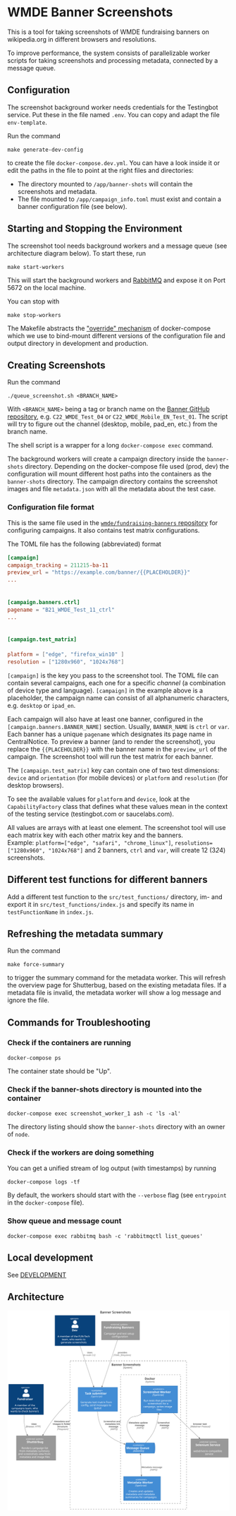 # WMDE Banner Screenshots

This is a tool for taking screenshots of WMDE fundraising banners on wikipedia.org in different browsers and resolutions.

To improve performance, the system consists of parallelizable worker scripts for taking screenshots and processing metadata, connected by a message queue.

## Configuration
The screenshot background worker needs credentials for the Testingbot service. Put these in the file named `.env`.
You can copy and adapt the file `env-template`.

Run the command

	make generate-dev-config

to create the file `docker-compose.dev.yml`. You can have a look inside it
or edit the paths in the file to point at the right files and directories:

- The directory mounted to `/app/banner-shots` will contain the screenshots and metadata.
- The file mounted to `/app/campaign_info.toml` must exist and contain a banner
	configuration file (see below).


## Starting and Stopping the Environment

The screenshot tool needs background workers and a message queue (see architecture diagram below). To start these, run

	make start-workers

This will start the background workers and [RabbitMQ](https://www.rabbitmq.com/) and expose it on Port 5672 on the 
local machine.

You can stop with

	make stop-workers

The Makefile abstracts the ["override"
mechanism](https://docs.docker.com/compose/extends/#multiple-compose-files)
of docker-compose which we use to bind-mount different versions of the
configuration file and output directory in development and production.

## Creating Screenshots

Run the command

```shell
./queue_screenshot.sh <BRANCH_NAME>
```

With `<BRANCH_NAME>` being a tag or branch name on the [Banner GitHub
repository](https://github.com/wmde/fundraising-banners), e.g.
`C22_WMDE_Test_04` or `C22_WMDE_Mobile_EN_Test_01`. The script will try to
figure out the channel (desktop, mobile, pad_en, etc.) from the branch
name.

The shell script is a wrapper for a long `docker-compose exec` command.

The background workers will create a campaign directory inside the
`banner-shots` directory. Depending on the docker-compose file used (prod,
dev) the configuration will mount different host paths into the containers
as the `banner-shots` directory. The campaign directory contains the
screenshot images and file `metadata.json` with all the metadata about the
test case.

### Configuration file format

This is the same file used in the [`wmde/fundraising-banners`
repository](https://github.com/wmde/fundraising-banners) for configuring
campaigns. It also contains test matrix configurations.

The TOML file has the following (abbreviated) format

```toml
[campaign]
campaign_tracking = 211215-ba-11
preview_url = "https://example.com/banner/{{PLACEHOLDER}}"
...


[campaign.banners.ctrl]
pagename = "B21_WMDE_Test_11_ctrl"
...


[campaign.test_matrix]

platform = ["edge", "firefox_win10" ]
resolution = ["1280x960", "1024x768"]

```

`[campaign]` is the key you pass to the screenshot tool. The TOML file can
contain several campaigns, each one for a specific *channel* (a
combination of device type and language). `[campaign]` in the example
above is a placeholder, the campaign name can consist of all
alphanumeric characters, e.g. `desktop` or `ipad_en`.

Each campaign will also have at least one banner, configured in the 
`[campaign.banners.BANNER_NAME]` section. Usually, `BANNER_NAME` is `ctrl` or `var`.
Each banner has a unique `pagename` which designates its page name in
CentralNotice. To preview a banner (and to render the screenshot), you
replace the `{{PLACEHOLDER}}` with the banner name in the `preview_url` of
the campaign. The screenshot tool will run the test matrix for each
banner.

The `[campaign.test_matrix]` key can contain one of two test dimensions:
`device` and `orientation` (for mobile devices) or `platform` and
`resolution` (for desktop browsers).

To see the available values for `platform` and `device`, look at the
`CapabilityFactory` class that defines what these values mean in the
context of the testing service (testingbot.com or saucelabs.com).

All values are arrays with at least one element. The screenshot tool will
use each matrix key with each other matrix key and the banners.  
Example:
`platform=["edge", "safari", "chrome_linux"]`, `resolutions=["1280x960",
"1024x768"]` and 2 banners, `ctrl` and `var`, will create 12 (3*2*4)
screenshots.


## Different test functions for different banners

Add a different test function to the `src/test_functions/` directory,
im- and export it in `src/test_functions/index.js` and specify its name in
`testFunctionName` in `index.js`.

## Refreshing the metadata summary

Run the command 

	make force-summary

to trigger the summary command for the metadata worker. This will refresh
the overview page for Shutterbug, based on the existing metadata files. If
a metadata file is invalid, the metadata worker will show a log message
and ignore the file.

## Commands for Troubleshooting

### Check if the containers are running

	docker-compose ps

The container state should be "Up".

### Check if the banner-shots directory is mounted into the container

	docker-compose exec screenshot_worker_1 ash -c 'ls -al'

The directory listing should show the `banner-shots` directory with an
owner of `node`.

### Check if the workers are doing something

You can get a unified stream of log output (with timestamps) by running

	docker-compose logs -tf

By default, the workers should start with the `--verbose` flag
(see `entrypoint` in the `docker-compose` file).


### Show queue and message count

	docker-compose exec rabbitmq bash -c 'rabbitmqctl list_queues'


## Local development

See [DEVELOPMENT](DEVELOPMENT.md)

## Architecture

![Architecture - Component Diagram](docs/architecture.svg)
